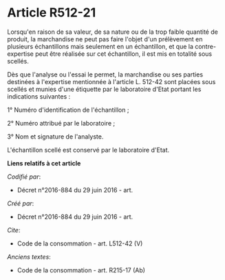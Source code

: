 # Article R512-21

Lorsqu'en raison de sa valeur, de sa nature ou de la trop faible quantité de produit, la marchandise ne peut pas faire
l'objet d'un prélèvement en plusieurs échantillons mais seulement en un échantillon, et que la contre-expertise peut être
réalisée sur cet échantillon, il est mis en totalité sous scellés. 

Dès que l'analyse ou l'essai le permet, la marchandise ou ses parties destinées à l'expertise mentionnée à l'article L.
512-42 sont placées sous scellés et munies d'une étiquette par le laboratoire d'Etat portant les indications suivantes : 

1° Numéro d'identification de l'échantillon ; 

2° Numéro attribué par le laboratoire ; 

3° Nom et signature de l'analyste. 

L'échantillon scellé est conservé par le laboratoire d'Etat.

**Liens relatifs à cet article**

_Codifié par_:

  - Décret n°2016-884 du 29 juin 2016 - art.

_Créé par_:

  - Décret n°2016-884 du 29 juin 2016 - art.

_Cite_:

  - Code de la consommation - art. L512-42 (V)

_Anciens textes_:

  - Code de la consommation - art. R215-17 (Ab)
